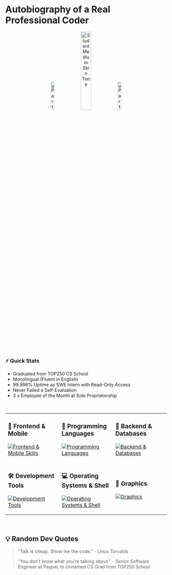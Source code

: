 # Autobiography of a Real Professional Coder
<div align="center">
  <img src="https://raw.githubusercontent.com/Tarikul-Islam-Anik/Animated-Fluent-Emojis/master/Emojis/Activities/Party%20Popper.png" alt="Party Popper" width="15%" />
  <img src="https://raw.githubusercontent.com/Tarikul-Islam-Anik/Animated-Fluent-Emojis/master/Emojis/People%20with%20professions/Student%20Medium%20Skin%20Tone.png" alt="Student Medium Skin Tone" width="25%" />
  <img src="https://raw.githubusercontent.com/Tarikul-Islam-Anik/Animated-Fluent-Emojis/master/Emojis/Activities/Party%20Popper.png" alt="Party Popper" width="15%" />
</div>

<br>

### ⚡️ Quick Stats
* Graduated from TOP250 CS School
* Monolingual (Fluent in English)
* 99.998% Uptime as SWE Intern with Read-Only Access
* Never Failed a Self-Evaluation
* 3 x Employee of the Month at Sole Proprietorship


<br>
<table>
<tr>
<td width="33%">

### 📱 Frontend & Mobile
[![Frontend & Mobile Skills](https://skillicons.dev/icons?i=html,css,js,react,bootstrap,tailwind,flutter,androidstudio,p5js)](https://skillicons.dev)

</td>
<td width="33%">

### 🔧 Programming Languages
[![Programming Languages](https://skillicons.dev/icons?i=py,java,cpp,cs,kotlin,r)](https://skillicons.dev)

</td>
<td width="33%">

### 🚀 Backend & Databases
[![Backend & Databases](https://skillicons.dev/icons?i=flask,rails,mysql,nginx)](https://skillicons.dev)

</td>
</tr>
<tr>
<td width="33%">

### 🛠️ Development Tools
[![Development Tools](https://skillicons.dev/icons?i=git,github,docker,vscode,eclipse,replit,npm)](https://skillicons.dev)

</td>
<td width="33%">

### 💻 Operating Systems & Shell
[![Operating Systems & Shell](https://skillicons.dev/icons?i=linux,ubuntu,bash,powershell)](https://skillicons.dev)

</td>
<td width="33%">

### 🎨 Graphics
[![Graphics](https://skillicons.dev/icons?i=svg)](https://skillicons.dev)

</td>
</tr>
</table>

<br>

## 💡 Random Dev Quotes
> "Talk is cheap. Show me the code." - Linus Torvalds

> "You don't know what you're talking about." - Senior Software Engineer at Paypal, to Unnamed CS Grad from TOP250 School
